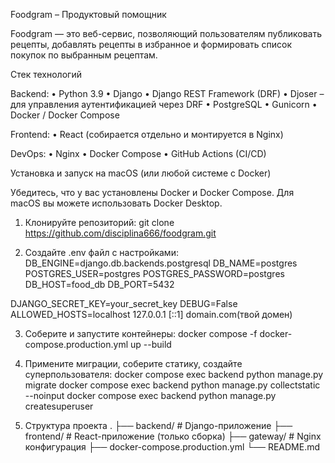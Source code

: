 Foodgram – Продуктовый помощник

Foodgram — это веб-сервис, позволяющий пользователям публиковать рецепты, добавлять рецепты в избранное и формировать список покупок по выбранным рецептам.

Стек технологий

Backend:
	•	Python 3.9
	•	Django
	•	Django REST Framework (DRF)
	•	Djoser – для управления аутентификацией через DRF
	•	PostgreSQL
	•	Gunicorn
	•	Docker / Docker Compose

Frontend:
	•	React (собирается отдельно и монтируется в Nginx)

DevOps:
	•	Nginx
	•	Docker Compose
	•	GitHub Actions (CI/CD)

Установка и запуск на macOS (или любой системе с Docker)

Убедитесь, что у вас установлены Docker и Docker Compose. Для macOS вы можете использовать Docker Desktop.

1. Клонируйте репозиторий:
git clone https://github.com/disciplina666/foodgram.git

2. Создайте .env файл с настройками:
DB_ENGINE=django.db.backends.postgresql
DB_NAME=postgres
POSTGRES_USER=postgres
POSTGRES_PASSWORD=postgres
DB_HOST=food_db
DB_PORT=5432

DJANGO_SECRET_KEY=your_secret_key
DEBUG=False
ALLOWED_HOSTS=localhost 127.0.0.1 [::1] domain.com(твой домен)

3. Соберите и запустите контейнеры:
docker compose -f docker-compose.production.yml up --build

4. Примените миграции, соберите статику, создайте суперпользователя:
docker compose exec backend python manage.py migrate
docker compose exec backend python manage.py collectstatic --noinput
docker compose exec backend python manage.py createsuperuser

5. Структура проекта
.
├── backend/               # Django-приложение
├── frontend/              # React-приложение (только сборка)
├── gateway/               # Nginx конфигурация
├── docker-compose.production.yml
└── README.md